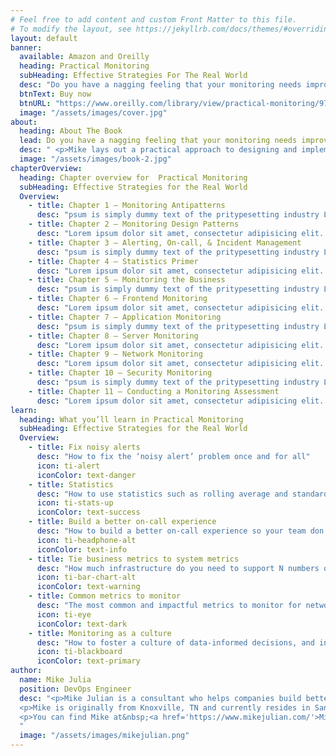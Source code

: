 ```yaml
---
# Feel free to add content and custom Front Matter to this file.
# To modify the layout, see https://jekyllrb.com/docs/themes/#overriding-theme-defaults
layout: default
banner:
  available: Amazon and Oreilly
  heading: Practical Monitoring
  subHeading: Effective Strategies For The Real World
  desc: "Do you have a nagging feeling that your monitoring needs improvement, but you just aren’t sure where to start or how to do it? Are you plagued by constant, meaningless alerts? Does your monitoring system routinely miss real problems? This is the book for you."
  btnText: Buy now
  btnURL: "https://www.oreilly.com/library/view/practical-monitoring/9781491957349/"
  image: "/assets/images/cover.jpg"
about:
  heading: About The Book
  lead: Do you have a nagging feeling that your monitoring needs improvement, but you just aren’t sure where to start or how to do it? Are you plagued by constant, meaningless alerts? Does your monitoring system routinely miss real problems? This is the book for you.
  desc: " <p>Mike lays out a practical approach to designing and implementing an effective monitoring—from the application down to hardware in a datacenter, and everything between. Practical Monitoring will provide you with straight-forward strategies and tactics for designing and implementing a strong monitoring foundations for your company.</p> <p>Practical Monitoring has a unique vendor-neutral approach to monitoring. Rather than discuss how to implement specific tools, Mike teaches the principles and underlying mechanics behind monitoring so you can implement the lessons in any tool.</p>"
  image: "/assets/images/book-2.jpg"
chapterOverview:
  heading: Chapter overview for  Practical Monitoring
  subHeading: Effective Strategies for the Real World
  Overview:
    - title: Chapter 1 – Monitoring Antipatterns
      desc: "psum is simply dummy text of the pritypesetting industry Lorem Ipsum has been the industry’s standard"
    - title: Chapter 2 – Monitoring Design Patterns
      desc: "Lorem ipsum dolor sit amet, consectetur adipisicing elit. Minima maxime quam architecto quo inventore harum ex magni."
    - title: Chapter 3 – Alerting, On-call, & Incident Management
      desc: "psum is simply dummy text of the pritypesetting industry Lorem Ipsum has been the industry’s standard"
    - title: Chapter 4 – Statistics Primer
      desc: "Lorem ipsum dolor sit amet, consectetur adipisicing elit. Minima maxime quam architecto quo inventore harum ex magni."
    - title: Chapter 5 – Monitoring the Business
      desc: "psum is simply dummy text of the pritypesetting industry Lorem Ipsum has been the industry’s standard"
    - title: Chapter 6 – Frontend Monitoring
      desc: "Lorem ipsum dolor sit amet, consectetur adipisicing elit. Minima maxime quam architecto quo inventore harum ex magni."
    - title: Chapter 7 – Application Monitoring
      desc: "psum is simply dummy text of the pritypesetting industry Lorem Ipsum has been the industry’s standard"
    - title: Chapter 8 – Server Monitoring
      desc: "Lorem ipsum dolor sit amet, consectetur adipisicing elit. Minima maxime quam architecto quo inventore harum ex magni."
    - title: Chapter 9 – Network Monitoring
      desc: "Lorem ipsum dolor sit amet, consectetur adipisicing elit. Minima maxime quam architecto quo inventore harum ex magni."
    - title: Chapter 10 – Security Monitoring
      desc: "psum is simply dummy text of the pritypesetting industry Lorem Ipsum has been the industry’s standard"
    - title: Chapter 11 – Conducting a Monitoring Assessment
      desc: "Lorem ipsum dolor sit amet, consectetur adipisicing elit. Minima maxime quam architecto quo inventore harum ex magni."
learn:
  heading: What you’ll learn in Practical Monitoring
  subHeading: Effective Strategies for the Real World
  Overview:
    - title: Fix noisy alerts
      desc: "How to fix the ‘noisy alert’ problem once and for all"
      icon: ti-alert
      iconColor: text-danger
    - title: Statistics
      desc: "How to use statistics such as rolling average and standard deviation to level-up your monitoring"
      icon: ti-stats-up
      iconColor: text-success
    - title: Build a better on-call experience
      desc: "How to build a better on-call experience so your team don’t turn into burned out husks of people"
      icon: ti-headphone-alt
      iconColor: text-info
    - title: Tie business metrics to system metrics
      desc: "How much infrastructure do you need to support N numbers of users?"
      icon: ti-bar-chart-alt
      iconColor: text-warning
    - title: Common metrics to monitor
      desc: "The most common and impactful metrics to monitor for network, servers, security, and more"
      icon: ti-eye
      iconColor: text-dark
    - title: Monitoring as a culture
      desc: "How to foster a culture of data-informed decisions, and integrating monitoring into everything you do."
      icon: ti-blackboard
      iconColor: text-primary
author:
  name: Mike Julia
  position: DevOps Engineer
  desc: "<p>Mike Julian is a consultant who helps companies build better monitoring for their applications and infrastructure and the Editor of Monitoring Weekly, an online publication about all-things-monitoring. Mike has previously worked as an Operations/DevOps Engineer for Taos Consulting, Peak Hosting, Oak Ridge National Lab, and others. </p>
  <p>Mike is originally from Knoxville, TN and currently resides in San Francisco, CA. Outside of work, he spends his time driving mountain roads in a classic BMW, reading, and traveling.</p>
  <p>You can find Mike at&nbsp;<a href='https://www.mikejulian.com/'>MikeJulian.com</a>,&nbsp;<a href='https://www.asterlabs.io/'>Aster Labs</a>, and&nbsp;<a href='https://weekly.monitoring.love/'>Monitoring Weekly</a>.</p>
  "
  image: "/assets/images/mikejulian.png"
---
```











